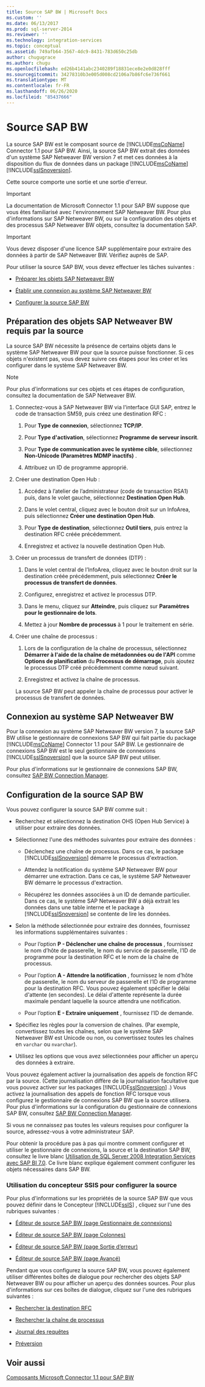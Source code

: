 ```yaml
---
title: Source SAP BW | Microsoft Docs
ms.custom: ''
ms.date: 06/13/2017
ms.prod: sql-server-2014
ms.reviewer: ''
ms.technology: integration-services
ms.topic: conceptual
ms.assetid: 749afb64-3567-4dc9-8431-783d650c25db
author: chugugrace
ms.author: chugu
ms.openlocfilehash: ed26b4141abc2340289f18831ece8e2e0d828fff
ms.sourcegitcommit: 34278310b3e005d008cd2106a7b86fc6e736f661
ms.translationtype: MT
ms.contentlocale: fr-FR
ms.lasthandoff: 06/26/2020
ms.locfileid: "85437666"
---
```

# <a name="sap-bw-source"></a>Source SAP BW
  La source SAP BW est le composant source de [!INCLUDE[msCoName](../../includes/msconame-md.md)] Connector 1.1 pour SAP BW. Ainsi, la source SAP BW extrait des données d'un système SAP Netweaver BW version 7 et met ces données à la disposition du flux de données dans un package [!INCLUDE[msCoName](../../includes/msconame-md.md)] [!INCLUDE[ssISnoversion](../../includes/ssisnoversion-md.md)].  
  
 Cette source comporte une sortie et une sortie d'erreur.  
  
> [!IMPORTANT]  
>  La documentation de Microsoft Connector 1.1 pour SAP BW suppose que vous êtes familiarisé avec l'environnement SAP Netweaver BW. Pour plus d'informations sur SAP Netweaver BW, ou sur la configuration des objets et des processus SAP Netweaver BW objets, consultez la documentation SAP.  
  
> [!IMPORTANT]  
>  Vous devez disposer d'une licence SAP supplémentaire pour extraire des données à partir de SAP Netweaver BW. Vérifiez auprès de SAP.  
  
 Pour utiliser la source SAP BW, vous devez effectuer les tâches suivantes :  
  
-   [Préparer les objets SAP Netweaver BW](#bkmk_Prepare_Objects)  
  
-   [Établir une connexion au système SAP Netweaver BW](#bkmk_Connect_Database)  
  
-   [Configurer la source SAP BW](#bkmk_Configure_Source)  
  
##  <a name="preparing-the-sap-netweaver-bw-objects-that-the-source-requires"></a><a name="bkmk_Prepare_Objects"></a> Préparation des objets SAP Netweaver BW requis par la source  
 La source SAP BW nécessite la présence de certains objets dans le système SAP Netweaver BW pour que la source puisse fonctionner. Si ces objets n'existent pas, vous devez suivre ces étapes pour les créer et les configurer dans le système SAP Netweaver BW.  
  
> [!NOTE]  
>  Pour plus d'informations sur ces objets et ces étapes de configuration, consultez la documentation de SAP Netweaver BW.  
  
1.  Connectez-vous à SAP Netweaver BW via l'interface GUI SAP, entrez le code de transaction SM59, puis créez une destination RFC :  
  
    1.  Pour **Type de connexion**, sélectionnez **TCP/IP**.  
  
    2.  Pour **Type d'activation**, sélectionnez **Programme de serveur inscrit**.  
  
    3.  Pour **Type de communication avec le système cible**, sélectionnez **Non-Unicode (Paramètres MDMP inactifs)** .  
  
    4.  Attribuez un ID de programme approprié.  
  
2.  Créer une destination Open Hub :  
  
    1.  Accédez à l’atelier de l’administrateur (code de transaction RSA1) puis, dans le volet gauche, sélectionnez **Destination Open Hub**.  
  
    2.  Dans le volet central, cliquez avec le bouton droit sur un InfoArea, puis sélectionnez **Créer une destination Open Hub**.  
  
    3.  Pour **Type de destination**, sélectionnez **Outil tiers**, puis entrez la destination RFC créée précédemment.  
  
    4.  Enregistrez et activez la nouvelle destination Open Hub.  
  
3.  Créer un processus de transfert de données (DTP) :  
  
    1.  Dans le volet central de l’InfoArea, cliquez avec le bouton droit sur la destination créée précédemment, puis sélectionnez **Créer le processus de transfert de données**.  
  
    2.  Configurez, enregistrez et activez le processus DTP.  
  
    3.  Dans le menu, cliquez sur **Atteindre**, puis cliquez sur **Paramètres pour le gestionnaire de lots**.  
  
    4.  Mettez à jour **Nombre de processus** à 1 pour le traitement en série.  
  
4.  Créer une chaîne de processus :  
  
    1.  Lors de la configuration de la chaîne de processus, sélectionnez **Démarrer à l'aide de la chaîne de métadonnées ou de l'API** comme **Options de planification** du **Processus de démarrage**, puis ajoutez le processus DTP créé précédemment comme nœud suivant.  
  
    2.  Enregistrez et activez la chaîne de processus.  
  
     La source SAP BW peut appeler la chaîne de processus pour activer le processus de transfert de données.  
  
##  <a name="connecting-to-the-sap-netweaver-bw-system"></a><a name="bkmk_Connect_Database"></a> Connexion au système SAP Netweaver BW  
 Pour la connexion au système SAP Netweaver BW version 7, la source SAP BW utilise le gestionnaire de connexions SAP BW qui fait partie du package [!INCLUDE[msCoName](../../includes/msconame-md.md)] Connector 1.1 pour SAP BW. Le gestionnaire de connexions SAP BW est le seul gestionnaire de connexions [!INCLUDE[ssISnoversion](../../includes/ssisnoversion-md.md)] que la source SAP BW peut utiliser.  
  
 Pour plus d'informations sur le gestionnaire de connexions SAP BW, consultez [SAP BW Connection Manager](../connection-manager/sap-bw-connection-manager.md).  
  
##  <a name="configuring-the-sap-bw-source"></a><a name="bkmk_Configure_Source"></a> Configuration de la source SAP BW  
 Vous pouvez configurer la source SAP BW comme suit :  
  
-   Recherchez et sélectionnez la destination OHS (Open Hub Service) à utiliser pour extraire des données.  
  
-   Sélectionnez l'une des méthodes suivantes pour extraire des données :  
  
    -   Déclenchez une chaîne de processus. Dans ce cas, le package [!INCLUDE[ssISnoversion](../../includes/ssisnoversion-md.md)] démarre le processus d'extraction.  
  
    -   Attendez la notification du système SAP Netweaver BW pour démarrer une extraction. Dans ce cas, le système SAP Netweaver BW démarre le processus d'extraction.  
  
    -   Récupérez les données associées à un ID de demande particulier. Dans ce cas, le système SAP Netweaver BW a déjà extrait les données dans une table interne et le package à [!INCLUDE[ssISnoversion](../../includes/ssisnoversion-md.md)] se contente de lire les données.  
  
-   Selon la méthode sélectionnée pour extraire des données, fournissez les informations supplémentaires suivantes :  
  
    -   Pour l’option **P - Déclencher une chaîne de processus** , fournissez le nom d’hôte de passerelle, le nom du service de passerelle, l’ID de programme pour la destination RFC et le nom de la chaîne de processus.  
  
    -   Pour l’option **A - Attendre la notification** , fournissez le nom d’hôte de passerelle, le nom du serveur de passerelle et l’ID de programme pour la destination RFC. Vous pouvez également spécifier le délai d'attente (en secondes). Le délai d'attente représente la durée maximale pendant laquelle la source attendra une notification.  
  
    -   Pour l’option **E - Extraire uniquement** , fournissez l’ID de demande.  
  
-   Spécifiez les règles pour la conversion de chaînes. (Par exemple, convertissez toutes les chaînes, selon que le système SAP Netweaver BW est Unicode ou non, ou convertissez toutes les chaînes en `varchar` ou `nvarchar`).  
  
-   Utilisez les options que vous avez sélectionnées pour afficher un aperçu des données à extraire.  
  
 Vous pouvez également activer la journalisation des appels de fonction RFC par la source. (Cette journalisation diffère de la journalisation facultative que vous pouvez activer sur les packages [!INCLUDE[ssISnoversion](../../includes/ssisnoversion-md.md)] .) Vous activez la journalisation des appels de fonction RFC lorsque vous configurez le gestionnaire de connexions SAP BW que la source utilisera. Pour plus d'informations sur la configuration du gestionnaire de connexions SAP BW, consultez [SAP BW Connection Manager](../connection-manager/sap-bw-connection-manager.md).  
  
 Si vous ne connaissez pas toutes les valeurs requises pour configurer la source, adressez-vous à votre administrateur SAP.  
  
 Pour obtenir la procédure pas à pas qui montre comment configurer et utiliser le gestionnaire de connexions, la source et la destination SAP BW, consultez le livre blanc [Utilisation de SQL Server 2008 Integration Services avec SAP BI 7.0](https://go.microsoft.com/fwlink/?LinkID=137090). Ce livre blanc explique également comment configurer les objets nécessaires dans SAP BW.  
  
### <a name="using-the-ssis-designer-to-configure-the-source"></a>Utilisation du concepteur SSIS pour configurer la source  
 Pour plus d'informations sur les propriétés de la source SAP BW que vous pouvez définir dans le Concepteur [!INCLUDE[ssIS](../../includes/ssis-md.md)] , cliquez sur l'une des rubriques suivantes :  
  
-   [Éditeur de source SAP BW &#40;page Gestionnaire de connexions&#41;](sap-bw-source-editor-connection-manager-page.md)  
  
-   [Éditeur de source SAP BW &#40;page Colonnes&#41;](sap-bw-source-editor-columns-page.md)  
  
-   [Éditeur de source SAP BW &#40;page Sortie d’erreur&#41;](sap-bw-source-editor-error-output-page.md)  
  
-   [Éditeur de source SAP BW &#40;page Avancé&#41;](sap-bw-source-editor-advanced-page.md)  
  
 Pendant que vous configurez la source SAP BW, vous pouvez également utiliser différentes boîtes de dialogue pour rechercher des objets SAP Netweaver BW ou pour afficher un aperçu des données sources. Pour plus d'informations sur ces boîtes de dialogue, cliquez sur l'une des rubriques suivantes :  
  
-   [Rechercher la destination RFC](look-up-rfc-destination.md)  
  
-   [Rechercher la chaîne de processus](look-up-process-chain.md)  
  
-   [Journal des requêtes](request-log.md)  
  
-   [Préversion](preview.md)  
  
## <a name="see-also"></a>Voir aussi  
 [Composants Microsoft Connector 1.1 pour SAP BW](../microsoft-connector-for-sap-bw-components.md)  
  
  
